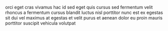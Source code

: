 orci eget cras vivamus hac id sed eget quis cursus sed fermentum velit rhoncus a
fermentum cursus blandit luctus nisl porttitor nunc est ex egestas sit dui vel
maximus at egestas et velit purus et aenean dolor eu proin mauris porttitor
suscipit vehicula volutpat